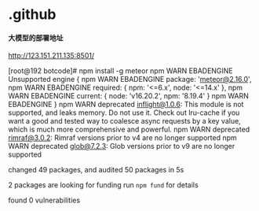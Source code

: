 # .github


#### 大模型的部署地址

http://123.151.211.135:8501/








































[root@192 botcode]# npm install -g meteor
npm WARN EBADENGINE Unsupported engine {
npm WARN EBADENGINE   package: 'meteor@2.16.0',
npm WARN EBADENGINE   required: { npm: '<=6.x', node: '<=14.x' },
npm WARN EBADENGINE   current: { node: 'v16.20.2', npm: '8.19.4' }
npm WARN EBADENGINE }
npm WARN deprecated inflight@1.0.6: This module is not supported, and leaks memory. Do not use it. Check out lru-cache if you want a good and tested way to coalesce async requests by a key value, which is much more comprehensive and powerful.
npm WARN deprecated rimraf@3.0.2: Rimraf versions prior to v4 are no longer supported
npm WARN deprecated glob@7.2.3: Glob versions prior to v9 are no longer supported

changed 49 packages, and audited 50 packages in 5s

2 packages are looking for funding
  run `npm fund` for details

found 0 vulnerabilities
